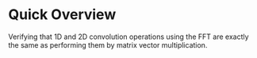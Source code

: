 # Quick Overview #

Verifying that 1D and 2D convolution operations using the FFT are exactly the same as performing them by matrix vector multiplication.